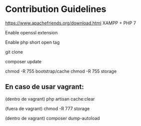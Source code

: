 # Contribution Guidelines

https://www.apachefriends.org/download.html   XAMPP + PHP 7

Enable openssl extension

Enable php short open tag

git clone

composer update

chmod -R 755 bootstrap/cache
chmod -R 755 storage

## En caso de usar vagrant:

(dentro de vagrant) php artisan cache:clear

(fuera de vagrant) chmod -R 777 storage

(dentro de vagrant) composer dump-autoload
